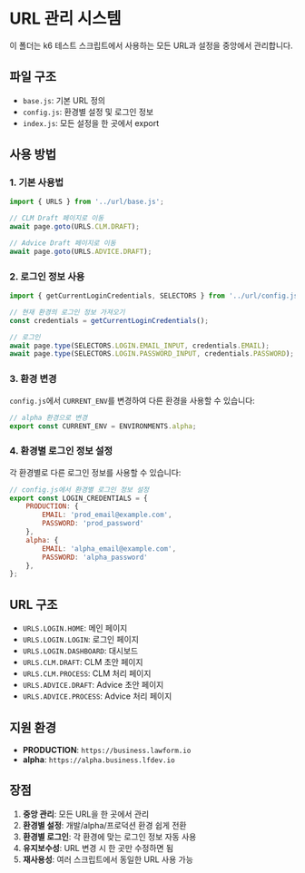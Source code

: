 # URL 관리 시스템

이 폴더는 k6 테스트 스크립트에서 사용하는 모든 URL과 설정을 중앙에서 관리합니다.

## 파일 구조

- `base.js`: 기본 URL 정의
- `config.js`: 환경별 설정 및 로그인 정보
- `index.js`: 모든 설정을 한 곳에서 export

## 사용 방법

### 1. 기본 사용법

```javascript
import { URLS } from '../url/base.js';

// CLM Draft 페이지로 이동
await page.goto(URLS.CLM.DRAFT);

// Advice Draft 페이지로 이동
await page.goto(URLS.ADVICE.DRAFT);
```

### 2. 로그인 정보 사용

```javascript
import { getCurrentLoginCredentials, SELECTORS } from '../url/config.js';

// 현재 환경의 로그인 정보 가져오기
const credentials = getCurrentLoginCredentials();

// 로그인
await page.type(SELECTORS.LOGIN.EMAIL_INPUT, credentials.EMAIL);
await page.type(SELECTORS.LOGIN.PASSWORD_INPUT, credentials.PASSWORD);
```

### 3. 환경 변경

`config.js`에서 `CURRENT_ENV`를 변경하여 다른 환경을 사용할 수 있습니다:

```javascript
// alpha 환경으로 변경
export const CURRENT_ENV = ENVIRONMENTS.alpha;
```

### 4. 환경별 로그인 정보 설정

각 환경별로 다른 로그인 정보를 사용할 수 있습니다:

```javascript
// config.js에서 환경별 로그인 정보 설정
export const LOGIN_CREDENTIALS = {
    PRODUCTION: {
        EMAIL: 'prod_email@example.com',
        PASSWORD: 'prod_password'
    },
    alpha: {
        EMAIL: 'alpha_email@example.com',
        PASSWORD: 'alpha_password'
    },
};
```

## URL 구조

- `URLS.LOGIN.HOME`: 메인 페이지
- `URLS.LOGIN.LOGIN`: 로그인 페이지
- `URLS.LOGIN.DASHBOARD`: 대시보드
- `URLS.CLM.DRAFT`: CLM 초안 페이지
- `URLS.CLM.PROCESS`: CLM 처리 페이지
- `URLS.ADVICE.DRAFT`: Advice 초안 페이지
- `URLS.ADVICE.PROCESS`: Advice 처리 페이지

## 지원 환경

- **PRODUCTION**: `https://business.lawform.io`
- **alpha**: `https://alpha.business.lfdev.io`

## 장점

1. **중앙 관리**: 모든 URL을 한 곳에서 관리
2. **환경별 설정**: 개발/alpha/프로덕션 환경 쉽게 전환
3. **환경별 로그인**: 각 환경에 맞는 로그인 정보 자동 사용
4. **유지보수성**: URL 변경 시 한 곳만 수정하면 됨
5. **재사용성**: 여러 스크립트에서 동일한 URL 사용 가능 
